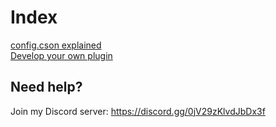 # Index
[config.cson explained](./config.cson_explained.md)  
[Develop your own plugin](./develop_your_own_plugin.md)  

## Need help?
Join my Discord server: https://discord.gg/0jV29zKlvdJbDx3f
